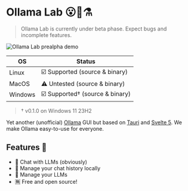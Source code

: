 # Ollama Lab 😮🦙⚗️

> Ollama Lab is currently under beta phase. Expect bugs and incomplete features.

![Ollama Lab prealpha demo](https://i.imgur.com/tk2uFX0.gif)

| OS        | Status                              |
|-----------|-------------------------------------|
| Linux     | ☑️ Supported (source & binary)       |
| MacOS     | ⚠️ Untested (source & binary)        |
| Windows   | ☑️ Supported† (source & binary)        |

> † v0.1.0 on Windows 11 23H2

Yet another (unofficial) [Ollama](https://github.com/ollama/ollama) GUI but based on [Tauri](https://tauri.app) and [Svelte 5](https://svelte.dev/).
We make Ollama easy-to-use for everyone.

## Features 🌟

- 💬 Chat with LLMs (obviously)
- 💾 Manage your chat history locally
- 🤖 Manage your LLMs
- 🈚 Free and open source!
